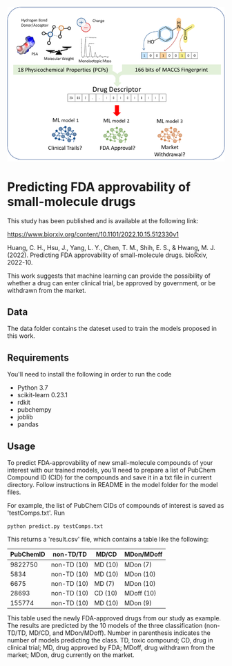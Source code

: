<p align="center">
  <img src="https://github.com/ChihHanHuang/Predicting-FDA-approvability/blob/main/Graphical_abstract.png">
</p>

# Predicting FDA approvability of small-molecule drugs
This study has been published and is available at the following link:

https://www.biorxiv.org/content/10.1101/2022.10.15.512330v1

Huang, C. H., Hsu, J., Yang, L. Y., Chen, T. M., Shih, E. S., & Hwang, M. J. (2022). Predicting FDA approvability of small-molecule drugs. bioRxiv, 2022-10.

This work suggests that machine learning can provide the possibility of whether a drug can enter clinical trial, be approved by government, or be withdrawn from the market.

## Data
The data folder contains the dateset used to train the models proposed in this work. 

## Requirements
You'll need to install the following in order to run the code
* Python 3.7
* scikit-learn 0.23.1 
* rdkit
* pubchempy
* joblib 
* pandas

## Usage 
To predict FDA-approvability of new small-molecule compounds of your interest with our trained models, you'll need to prepare a list of PubChem Compound ID (CID) for the compounds and save it in a txt file in current directory. Follow instructions in README in the model folder for the model files. 

For example, the list of PubChem CIDs of compounds of interest is saved as 'testComps.txt'. Run
```
python predict.py testComps.txt
```
This returns a 'result.csv' file, which contains a table like the following:

| PubChemID  | non-TD/TD | MD/CD | MDon/MDoff |
| ---------- | --------- | ----- | ---------- |
| 9822750 | non-TD (10) | MD (10) | MDon (7) |
| 5834  | non-TD (10)  | MD (10) | MDon (10) |
| 6675  | non-TD (10)  | MD (7) | MDon (10) |
| 28693  | non-TD (10)  | CD (10) | MDoff (10) |
| 155774  | non-TD (10)  | MD (10) | MDon (9) |

This table used the newly FDA-approved drugs from our study as example. The results are predicted by the 10 models of the three classification (non-TD/TD, MD/CD, and MDon/MDoff). Number in parenthesis indicates the number of models predicting the class. TD, toxic compound; CD, drug in clinical trial; MD, drug approved by FDA; MDoff, drug withdrawn from the market; MDon, drug currently on the market. 

